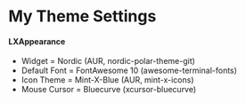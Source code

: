 # My Theme Settings

#### LXAppearance
- Widget = Nordic (AUR, nordic-polar-theme-git)
- Default Font = FontAwesome 10 (awesome-terminal-fonts)
- Icon Theme = Mint-X-Blue (AUR, mint-x-icons)
- Mouse Cursor = Bluecurve (xcursor-bluecurve)

